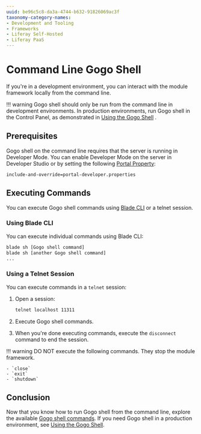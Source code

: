 ```yaml
---
uuid: be96c5c8-da3a-4744-b632-91826069ac3f
taxonomy-category-names:
- Development and Tooling
- Frameworks
- Liferay Self-Hosted
- Liferay PaaS
---
```

# Command Line Gogo Shell

If you're in a development environment, you can interact with the module framework locally from the command line.

!!! warning
    Gogo shell should only be run from the command line in development environments. In production environments, run Gogo shell in the Control Panel, as demonstrated in [Using the Gogo Shell](../using-the-gogo-shell.md) .

## Prerequisites

Gogo shell on the command line requires that the server is running in Developer Mode. You can enable Developer Mode on the server in Developer Studio or by setting the following [Portal Property](../../../installation-and-upgrades/reference/portal-properties.md):

```properties
include-and-override=portal-developer.properties
```

## Executing Commands

You can execute Gogo shell commands using [Blade CLI](../../../liferay-development/tooling/blade-cli.md) or a telnet session.

### Using Blade CLI

You can execute individual commands using Blade CLI:

```bash
blade sh [Gogo shell command]
blade sh [another Gogo shell command]
...
```

### Using a Telnet Session

You can execute commands in a `telnet` session:

1. Open a session:

    ```bash
    telnet localhost 11311
    ```

1. Execute Gogo shell commands.

1. When you're done executing commands, execute the `disconnect` command to end the session.

!!! warning
    DO NOT execute the following commands. They stop the module framework.

    - `close`
    - `exit`
    - `shutdown`

## Conclusion

Now that you know how to run Gogo shell from the command line, explore the available [Gogo shell commands](./gogo-shell-commands.md). If you need Gogo shell in a production environment, see [Using the Gogo Shell](../using-the-gogo-shell.md).
